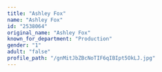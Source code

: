 ```yaml
---
title: "Ashley Fox"
name: "Ashley Fox"
id: "2538064"
original_name: "Ashley Fox"
known_for_department: "Production"
gender: "1"
adult: "false"
profile_path: "/gnMitJbZBcNoTIF6qIBIpt5OkLJ.jpg"
---
```

